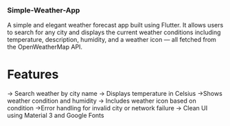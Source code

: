 ### Simple-Weather-App
A simple and elegant weather forecast app built using Flutter. It allows users to search for any city and displays the current weather conditions including temperature, description, humidity, and a weather icon — all fetched from the OpenWeatherMap API.

# Features 
-> Search weather by city name
-> Displays temperature in Celsius
->Shows weather condition and humidity
-> Includes weather icon based on condition
->Error handling for invalid city or network failure
-> Clean UI using Material 3 and Google Fonts

